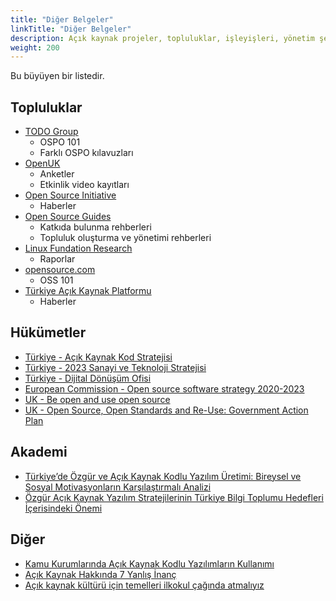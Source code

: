 ```yaml
---
title: "Diğer Belgeler"
linkTitle: "Diğer Belgeler"
description: Açık kaynak projeler, topluluklar, işleyişleri, yönetim şekilleri gibi konularda farklı kaynakları ve topluluk çalışmalarını burada bulabilirsiniz.
weight: 200
---
```


Bu büyüyen bir listedir.

## Topluluklar

- [TODO Group](https://todogroup.org/)
  - OSPO 101
  - Farklı OSPO kılavuzları
- [OpenUK](https://openuk.uk/)
  - Anketler
  - Etkinlik video kayıtları
- [Open Source Initiative](https://opensource.org/)
  - Haberler
- [Open Source Guides](https://opensource.guide/)
  - Katkıda bulunma rehberleri
  - Topluluk oluşturma ve yönetimi rehberleri
- [Linux Fundation Research](https://www.linuxfoundation.org/research)
  - Raporlar
- [opensource.com](https://opensource.com/)
  - OSS 101 
- [Türkiye Açık Kaynak Platformu](https://medium.com/@tropensourceplatform)
  - Haberler

## Hükümetler

- [Türkiye - Açık Kaynak Kod Stratejisi](https://www.tubitak.gov.tr/sites/default/files/turkiye_acik_kaynak_kod_stratejisi.pdf)
- [Türkiye - 2023 Sanayi ve Teknoloji Stratejisi](https://www.sanayi.gov.tr/assets/pdf/SanayiStratejiBelgesi2023.pdf)
- [Türkiye - Dijital Dönüşüm Ofisi](https://cbddo.gov.tr/)
- [European Commission - Open source software strategy 2020-2023](https://commission.europa.eu/about-european-commission/departments-and-executive-agencies/informatics/open-source-software-strategy_en)
- [UK - Be open and use open source](https://www.gov.uk/guidance/be-open-and-use-open-source)
- [UK - Open Source, Open Standards and Re-Use: Government Action Plan](https://assets.publishing.service.gov.uk/government/uploads/system/uploads/attachment_data/file/61962/open_source.pdf)

## Akademi

- [Türkiye’de Özgür ve Açık Kaynak Kodlu Yazılım Üretimi: Bireysel ve Sosyal Motivasyonların Karşılaştırmalı Analizi](https://yssr.yildiz.edu.tr/storage/upload/pdfs/1628080975-tr.pdf)
- [Özgür Açık Kaynak Yazılım Stratejilerinin Türkiye Bilgi Toplumu Hedefleri İçerisindeki Önemi](https://research.sabanciuniv.edu/id/eprint/30082/1/Ozgur_Acik_Kaynak_Yazilim_Stratejilerinin_Turkiye_Bilgi_Toplumu_Hedefleri_Icerisindeki_Onemi.pdf)


## Diğer

- [Kamu Kurumlarında Açık Kaynak Kodlu Yazılımların Kullanımı](https://dergipark.org.tr/tr/pub/seyad/issue/53367/709521)
- [Açık Kaynak Hakkında 7 Yanlış İnanç](https://acikkaynakfikirler.com/acik-kaynak-stratejisi-7-yanlis-inanc/)
- [Açık kaynak kültürü için temelleri ilkokul çağında atmalıyız](https://medium.com/@tropensourceplatform/a%C3%A7%C4%B1k-kaynak-k%C3%BClt%C3%BCr%C3%BC-i%C3%A7in-temelleri-ilkokul-%C3%A7a%C4%9F%C4%B1nda-atmal%C4%B1y%C4%B1z-e3e4113eac4)
 
